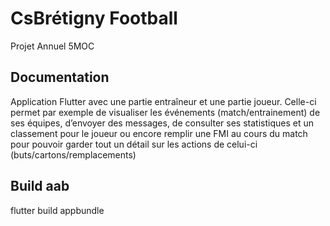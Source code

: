 # CsBrétigny Football

Projet Annuel 5MOC

## Documentation

Application Flutter avec une partie entraîneur et une partie joueur. Celle-ci permet par exemple de visualiser les événements (match/entrainement) de ses équipes, d’envoyer des messages, de consulter ses statistiques et un classement pour le joueur ou encore remplir une FMI au cours du match pour pouvoir garder tout un détail sur les actions de celui-ci (buts/cartons/remplacements)

## Build aab
flutter build appbundle
